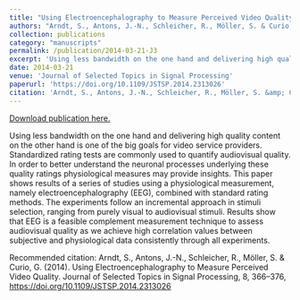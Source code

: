 ```yaml
---
title: "Using Electroencephalography to Measure Perceived Video Quality"
authors: "Arndt, S., Antons, J.-N., Schleicher, R., Möller, S. & Curio, G. "
collection: publications
category: "manuscripts"
permalink: /publication/2014-03-21-J3
excerpt: 'Using less bandwidth on the one hand and delivering high quality content on the other hand is one of the big goals for video service providers. Standardized rating tests are commonly used to quantify audiovisual quality. In order to better understand the neuronal processes underlying these quality ratings physiological measures may provide insights. This paper shows results of a series of studies using a physiological measurement, namely electroencephalography (EEG), combined with standard rating methods. The experiments follow an incremental approach in stimuli selection, ranging from purely visual to audiovisual stimuli. Results show that EEG is a feasible complement measurement technique to assess audiovisual quality as we achieve high correlation values between subjective and physiological data consistently through all experiments.'
date: 2014-03-21
venue: 'Journal of Selected Topics in Signal Processing'
paperurl: 'https://doi.org/10.1109/JSTSP.2014.2313026'
citation: 'Arndt, S., Antons, J.-N., Schleicher, R., Möller, S. &amp; Curio, G. (2014). Using Electroencephalography to Measure Perceived Video Quality. Journal of Selected Topics in Signal Processing, 8, 366–376, https://doi.org/10.1109/JSTSP.2014.2313026 '
---
```


<a href='https://doi.org/10.1109/JSTSP.2014.2313026'>Download publication here.</a>

Using less bandwidth on the one hand and delivering high quality content on the other hand is one of the big goals for video service providers. Standardized rating tests are commonly used to quantify audiovisual quality. In order to better understand the neuronal processes underlying these quality ratings physiological measures may provide insights. This paper shows results of a series of studies using a physiological measurement, namely electroencephalography (EEG), combined with standard rating methods. The experiments follow an incremental approach in stimuli selection, ranging from purely visual to audiovisual stimuli. Results show that EEG is a feasible complement measurement technique to assess audiovisual quality as we achieve high correlation values between subjective and physiological data consistently through all experiments.

Recommended citation: Arndt, S., Antons, J.-N., Schleicher, R., Möller, S. & Curio, G. (2014). Using Electroencephalography to Measure Perceived Video Quality. Journal of Selected Topics in Signal Processing, 8, 366–376, https://doi.org/10.1109/JSTSP.2014.2313026 